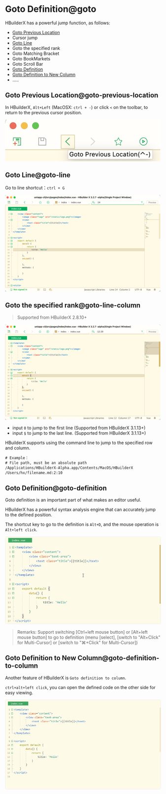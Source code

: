 # Goto Definition@goto

HBuilderX has a powerful jump function, as follows:

- [Goto Previous Location](#Goto-Previous-Location)
- Cursor jump
- [Goto Line](#Goto-Line)
- Goto the specified rank
- Goto Matching Bracket
- Goto BookMarkets
- Goto Scroll Bar
- [Goto Definition](#Goto-Definition)
- [Goto Definition to New Column](#Goto-Definition-to-New-Column)
- .....

## Goto Previous Location@goto-previous-location

In HBuilderX, `Alt+Left` (MacOSX: `ctrl + -`) or click `<` on the toolbar, to return to the previous cursor position.

<img src="/static/snapshots/tutorial/goto/Previous_Location_en.png" class="hd-img" />

## Goto Line@goto-line

Go to line shortcut：`ctrl + G`

<img src="/static/snapshots/tutorial/goto/goto_line_en.png" class="hd-img" />

## Goto the specified rank@goto-line-column

> Supported from HBuilderX 2.8.10+

<img src="/static/snapshots/tutorial/goto/goto_lc_en.png" class="hd-img" />

- input `0` to jump to the first line (Supported from HBuilderX 3.1.13+)
- input `$` to jump to the last line. (Supported from HBuilderX 3.1.13+)

HBuilderX supports using the command line to jump to the specified row and column.

```
# Example：
# File path, must be an absolute path
/Applications/HBuilderX-Alpha.app/Contents/MacOS/HBuilderX /Users/hx/filename.md:2:10
```

## Goto Definition@goto-definition

Goto definition is an important part of what makes an editor useful. 

HBuilderX has a powerful syntax analysis engine that can accurately jump to the defined position.

The shortcut key to go to the definition is `Alt+D`, and the mouse operation is `Alt+left click`. 

<img src="/static/snapshots/started_tutorial/goto-definition-en.gif" style="zoom: 90%;border:1px solid #eee;border-radius: 5px;" />

> Remarks: Support switching [Ctrl+left mouse button] or [Alt+left mouse button] to go to definition (menu [select], [switch to "Alt+Click" for Multi-Cursor] or [switch to "⌘+Click" for Multi-Cursor])

## Goto Definition to New Column@goto-definition-to-column

Another feature of HBuilderX is `Goto definition to column`.

`ctrl+alt+left click`, you can open the defined code on the other side for easy viewing.

<img src="/static/snapshots/started_tutorial/goto-definition-col-en.gif" style="zoom: 90%;border:1px solid #eee;border-radius: 5px;" />



